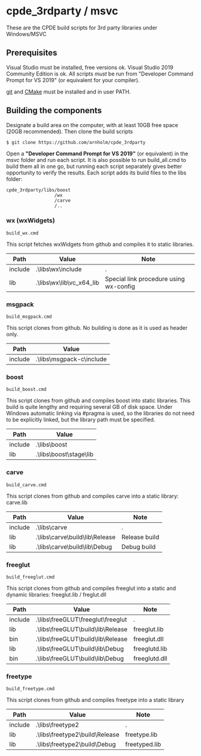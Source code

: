 # cpde_3rdparty / msvc

These are the CPDE build scripts for 3rd party libraries under Windows/MSVC

## Prerequisites

Visual Studio must be installed, free versions ok. Visual Studio 2019 Community Edition is ok. All scripts *must* be run from "Developer Command Prompt for VS 2019" (or equivalent for your compiler).

[git](https://git-scm.com/) and [CMake](https://cmake.org/) must be installed and in user PATH.

## Building the components

Designate a build area on the computer, with at least 10GB free space (20GB recommended). Then clone the build scripts

    $ git clone https://github.com/arnholm/cpde_3rdparty
    
Open a **"Developer Command Prompt for VS 2019"** (or equivalent) in the msvc folder and run each script. It is also possible to run build_all.cmd to build them all in one go, but running each script separately gives better opportunity to verify the results. Each script adds its build files to the libs folder:

    cpde_3rdparty/libs/boost
                      /wx
                      /carve
                      /..
                      
### wx (wxWidgets)

    build_wx.cmd
    
This script fetches wxWidgets from github and compiles it to static libraries.

Path | Value | Note
 --- | ---   | ---
include | .\libs\wx\include        |  .
lib     | .\libs\wx\lib\vc_x64_lib |  Special link procedure using wx-config

### msgpack

    build_msgpack.cmd
    
This script clones from github. No building is done as it is used as header only.

Path | Value 
 --- | ---   
include | .\libs\msgpack-c\include 


### boost

    build_boost.cmd

This script clones from github and compiles boost into static libraries. This build is quite lengthy and requiring several GB of disk space. Under Windows automatic linking via #pragma is used, so the libraries do not need to be explicitly linked, but the library path must be specified.

Path | Value
 --- | ---  
include | .\libs\boost
lib     | .\libs\boost\stage\lib

### carve

    build_carve.cmd

This script clones from github and compiles carve into a static library: carve.lib

Path | Value | Note
 --- | ---  | ---
include | .\libs\carve |  .
lib     | .\libs\carve\build\lib\Release | Release build
lib     | .\libs\carve\build\lib\Debug | Debug build


### freeglut

    build_freeglut.cmd

This script clones from github and compiles freeglut into a static and dynamic libraries: freeglut.lib / freglut.dll

Path | Value | Note
 --- | ---  | ---
include | .\libs\freeGLUT\freeglut\freeglut | .
lib     | .\libs\freeGLUT\build\lib\Release | freeglut.lib
bin     | .\libs\freeGLUT\build\lib\Release | freeglut.dll
lib     | .\libs\freeGLUT\build\lib\Debug   | freeglutd.lib
bin     | .\libs\freeGLUT\build\lib\Debug   | freeglutd.dll

### freetype

    build_freetype.cmd

This script clones from github and compiles freetype into a static library

Path | Value | Note
 --- | ---  | ---
include | .\libs\freetype2 |  .
lib     | .\libs\freetype2\build\Release | freetype.lib
lib     | .\libs\freetype2\build\Debug | freetyped.lib
